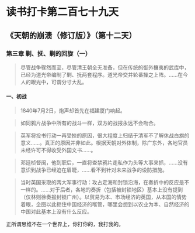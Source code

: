读书打卡第二百七十九天
===

《天朝的崩溃（修订版）》（第十二天）
---

### 第三章 剿、抚、剿的回旋（一）

> 尽管战争骤然而至，尽管清王朝全无准备，但在传统的御外攘夷的武库中，已经为道光帝编制了剿、抚两套程序。道光帝交并轮番操之上阵。……在今人的眼光中，可谓分寸大乱。

#### 一、初战

> 1840年7月2日，炮声却首先在福建厦门响起。

> 如同鸦片战争中所有的战斗一样，双方的战报永远不会吻合。

> 英军将投书行动一再受挫的原因，很大程度上归结于清军不了解休战白旗的意义……。真正的原因并非如此。根据天朝对外体制，除广东外，各地官员未经许可不得收受外国文书……。

> 邓廷桢督闽，他到职后，一直将查禁鸦片走私作为头等大事来抓，……没有意识到战争已经迫在眉睫，……看不到针对未来战争的设防措施。

> 当时英国采取的两大军事行动：攻占定海和封锁沿海，在奏折中的反应是不一样的。……对于后者，各地的奏折（包括被封锁地区）基本上没有提到（仅林则徐奏报封锁广州）。以贸易为本、市场经济的英国，从本国的情势着眼，企图以此扼住中国经济的喉管，哪里会想到以农业为本、自然经济的中国对此基本上没有什么反应。

正所谓思维不在一个世界上，你打你的，我打我的。